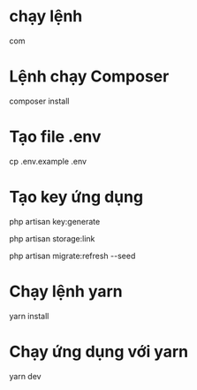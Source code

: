 # chạy lệnh 
com

# Lệnh chạy Composer
composer install

# Tạo file .env
cp .env.example .env

# Tạo key ứng dụng
php artisan key:generate

php artisan storage:link

php artisan migrate:refresh --seed

# Chạy lệnh yarn
yarn install

# Chạy ứng dụng với yarn
yarn dev